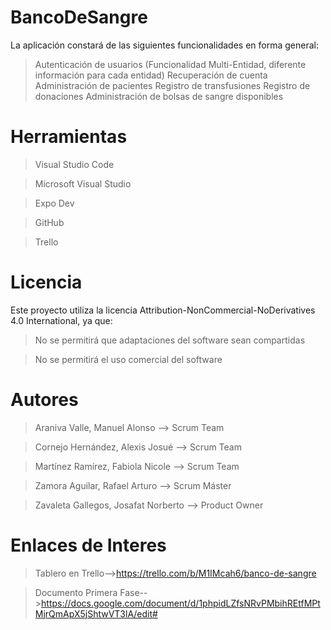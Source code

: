 # BancoDeSangre
La aplicación constará de las siguientes funcionalidades en forma general:
>Autenticación de usuarios (Funcionalidad Multi-Entidad, diferente información para cada entidad)
>Recuperación de cuenta
>Administración de pacientes
>Registro de transfusiones
>Registro de donaciones
>Administración de bolsas de sangre disponibles


# Herramientas
>Visual Studio Code

>Microsoft Visual Studio

>Expo Dev

>GitHub

>Trello

# Licencia
Este proyecto utiliza la licencia Attribution-NonCommercial-NoDerivatives 4.0 International, ya que:

>No se permitirá que adaptaciones del software sean compartidas

>No se permitirá el uso comercial del software


# Autores
>Araniva Valle, Manuel Alonso --> Scrum Team

>Cornejo Hernández, Alexis Josué --> Scrum Team

>Martínez Ramírez, Fabiola Nicole --> Scrum Team

>Zamora Aguilar, Rafael Arturo --> Scrum Máster

>Zavaleta Gallegos, Josafat Norberto --> Product Owner

# Enlaces de Interes 
>Tablero en Trello-->https://trello.com/b/M1IMcah6/banco-de-sangre

>Documento Primera Fase-->https://docs.google.com/document/d/1phpidLZfsNRvPMbihREtfMPtMjrQmApX5jShtwVT3lA/edit#
